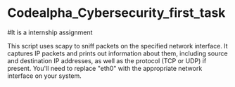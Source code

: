 # Codealpha_Cybersecurity_first_task
#It is a internship assignment

This script uses scapy to sniff packets on the specified network interface. It captures IP packets and prints out information about them, including source and destination IP addresses, as well as the protocol (TCP or UDP) if present. You'll need to replace "eth0" with the appropriate network interface on your system.            

